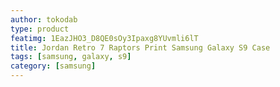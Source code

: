 ```yaml
---
author: tokodab
type: product
featimg: 1EazJHO3_D8QE0sOy3Ipaxg8YUvmli6lT
title: Jordan Retro 7 Raptors Print Samsung Galaxy S9 Case
tags: [samsung, galaxy, s9]
category: [samsung]
---
```

